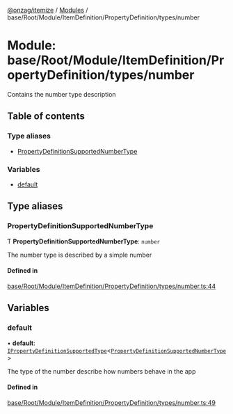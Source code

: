 [@onzag/itemize](../README.md) / [Modules](../modules.md) / base/Root/Module/ItemDefinition/PropertyDefinition/types/number

# Module: base/Root/Module/ItemDefinition/PropertyDefinition/types/number

Contains the number type description

## Table of contents

### Type aliases

- [PropertyDefinitionSupportedNumberType](base_Root_Module_ItemDefinition_PropertyDefinition_types_number.md#propertydefinitionsupportednumbertype)

### Variables

- [default](base_Root_Module_ItemDefinition_PropertyDefinition_types_number.md#default)

## Type aliases

### PropertyDefinitionSupportedNumberType

Ƭ **PropertyDefinitionSupportedNumberType**: `number`

The number type is described by a simple number

#### Defined in

[base/Root/Module/ItemDefinition/PropertyDefinition/types/number.ts:44](https://github.com/onzag/itemize/blob/f2db74a5/base/Root/Module/ItemDefinition/PropertyDefinition/types/number.ts#L44)

## Variables

### default

• **default**: [`IPropertyDefinitionSupportedType`](../interfaces/base_Root_Module_ItemDefinition_PropertyDefinition_types.IPropertyDefinitionSupportedType.md)<[`PropertyDefinitionSupportedNumberType`](base_Root_Module_ItemDefinition_PropertyDefinition_types_number.md#propertydefinitionsupportednumbertype)\>

The type of the number describe how numbers behave in the app

#### Defined in

[base/Root/Module/ItemDefinition/PropertyDefinition/types/number.ts:49](https://github.com/onzag/itemize/blob/f2db74a5/base/Root/Module/ItemDefinition/PropertyDefinition/types/number.ts#L49)
